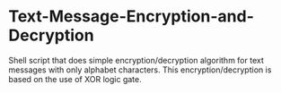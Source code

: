 # Text-Message-Encryption-and-Decryption
Shell script that does simple encryption/decryption algorithm for text messages  with only alphabet characters. This encryption/decryption is based on the use of XOR logic gate.
